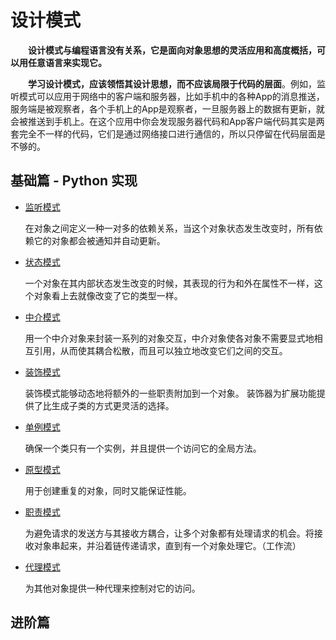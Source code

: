# 设计模式

&emsp;&emsp;**设计模式与编程语言没有关系，它是面向对象思想的灵活应用和高度概括，可以用任意语言来实现它。**

&emsp;&emsp;**学习设计模式，应该领悟其设计思想，而不应该局限于代码的层面**。例如，监听模式可以应用于网络中的客户端和服务器，比如手机中的各种App的消息推送，服务端是被观察者，各个手机上的App是观察者，一旦服务器上的数据有更新，就会被推送到手机上。在这个应用中你会发现服务器代码和App客户端代码其实是两套完全不一样的代码，它们是通过网络接口进行通信的，所以只停留在代码层面是不够的。

## 基础篇 - Python 实现

- [监听模式](/design-patterns/1_dp-monitor.html)

  在对象之间定义一种一对多的依赖关系，当这个对象状态发生改变时，所有依赖它的对象都会被通知并自动更新。

- [状态模式](/design-patterns/2_dp-state.html)
  
  一个对象在其内部状态发生改变的时候，其表现的行为和外在属性不一样，这个对象看上去就像改变了它的类型一样。

- [中介模式](/design-patterns/3_dp-intermediary.html)
  
  用一个中介对象来封装一系列的对象交互，中介对象使各对象不需要显式地相互引用，从而使其耦合松散，而且可以独立地改变它们之间的交互。

- [装饰模式](/design-patterns/4_dp-decorative.html)
  
  装饰模式能够动态地将额外的一些职责附加到一个对象。 装饰器为扩展功能提供了比生成子类的方式更灵活的选择。

- [单例模式](/design-patterns/5_dp-singleton.html)
  
  确保一个类只有一个实例，并且提供一个访问它的全局方法。

- [原型模式](/design-patterns/6_dp-clone.html)
  
  用于创建重复的对象，同时又能保证性能。

- [职责模式](/design-patterns/7_dp-duty.html)
  
  为避免请求的发送方与其接收方耦合，让多个对象都有处理请求的机会。将接收对象串起来，并沿着链传递请求，直到有一个对象处理它。（工作流）

- [代理模式](/design-patterns/8_dp-proxy.html)
  
  为其他对象提供一种代理来控制对它的访问。

## 进阶篇

